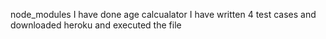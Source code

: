 node_modules
I have done age calcualator 
I have written 4 test cases and downloaded heroku and executed the file

